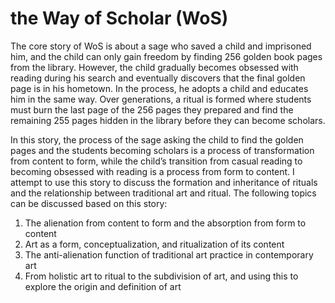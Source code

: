 #  **the Way of Scholar (WoS)**

The core story of WoS is about a sage who saved a child and imprisoned him, and the child can only gain freedom by finding 256 golden book pages from the library. However, the child gradually becomes obsessed with reading during his search and eventually discovers that the final golden page is in his hometown. In the process, he adopts a child and educates him in the same way. Over generations, a ritual is formed where students must burn the last page of the 256 pages they prepared and find the remaining 255 pages hidden in the library before they can become scholars.

In this story, the process of the sage asking the child to find the golden pages and the students becoming scholars is a process of transformation from content to form, while the child’s transition from casual reading to becoming obsessed with reading is a process from form to content. I attempt to use this story to discuss the formation and inheritance of rituals and the relationship between traditional art and ritual. The following topics can be discussed based on this story:

1. The alienation from content to form and the absorption from form to content
2. Art as a form, conceptualization, and ritualization of its content
3. The anti-alienation function of traditional art practice in contemporary art
4. From holistic art to ritual to the subdivision of art, and using this to explore the origin and definition of art

